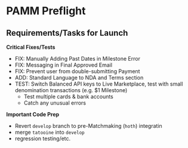 # PAMM Preflight
## Requirements/Tasks for Launch

**Critical Fixes/Tests**

* FIX: Manually Adding Past Dates in Milestone Error
* FIX: Messaging in Final Approved Email
* FIX: Prevent user from double-submitting Payment
* ADD: Standard Language to NDA and Terms section
* TEST: Switch Balanced API keys to Live Marketplace, test with small denomination transactions (e.g. $1 Milestone)
    * Test multiple cards & bank accounts
    * Catch any unusual errors

**Important Code Prep**

* Revert `develop` branch to pre-Matchmaking (`hoth`) integratin
* merge `tatooine` into `develop`
* regression testing/etc.


